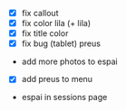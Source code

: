 * [x] fix callout
* [x] fix color lila (+ lila)
* [x] fix title color
* [x] fix bug (tablet) preus
* add more photos to espai
* [x] add preus to menu
* espai in sessions page
